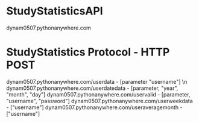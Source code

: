 # StudyStatisticsAPI
dynam0507.pythonanywhere.com

# StudyStatistics Protocol - HTTP POST 
dynam0507.pythonanywhere.com/userdata - [parameter "username"] \n
dynam0507.pythonanywhere.com/userdatedata - [parameter, "year", "month", "day"]
dynam0507.pythonanywhere.com/uservalid - [parameter, "username", "password"]
dynam0507.pythonanywhere.com/userweekdata - ["username"]
dynam0507.pythonanywhere.com/useraveragemonth - ["username"]
